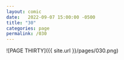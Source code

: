 ```yaml
---
layout: comic
date:   2022-09-07 15:00:00 -0500
title: "30"
categories: page
permalink: /030
---
```

![PAGE THIRTY]({{ site.url }}/pages/030.png)
